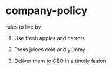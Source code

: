 # company-policy
rules to live by

1. Use fresh apples and carrots

2. Press juices cold and yummy

3. Deliver them to CEO in a timely fasion
